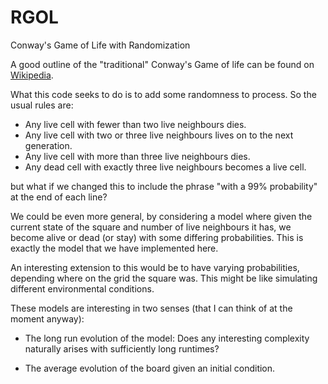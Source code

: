 # RGOL
Conway's Game of Life with Randomization

A good outline of the "traditional" Conway's Game of life can be found on [Wikipedia](https://en.wikipedia.org/wiki/Conway%27s_Game_of_Life).
 
What this code seeks to do is to add some randomness to process. So the usual rules are:

- Any live cell with fewer than two live neighbours dies.
- Any live cell with two or three live neighbours lives on to the next generation.
- Any live cell with more than three live neighbours dies.
- Any dead cell with exactly three live neighbours becomes a live cell.

but what if we changed this to include the phrase "with a 99% probability" at the end of each line?

We could be even more general, by considering a model where given the current state of the square and
number of live neighbours it has, we become alive or dead (or stay) with some differing probabilities. 
This is exactly the model that we have implemented here.

An interesting extension to this would be to have varying probabilities, depending where on the grid
the square was. This might be like simulating different environmental conditions.

These models are interesting in two senses (that I can think of at the moment anyway):

- The long run evolution of the model: Does any interesting complexity naturally arises with 
 sufficiently long runtimes?
 
- The average evolution of the board given an initial condition.




 
 
